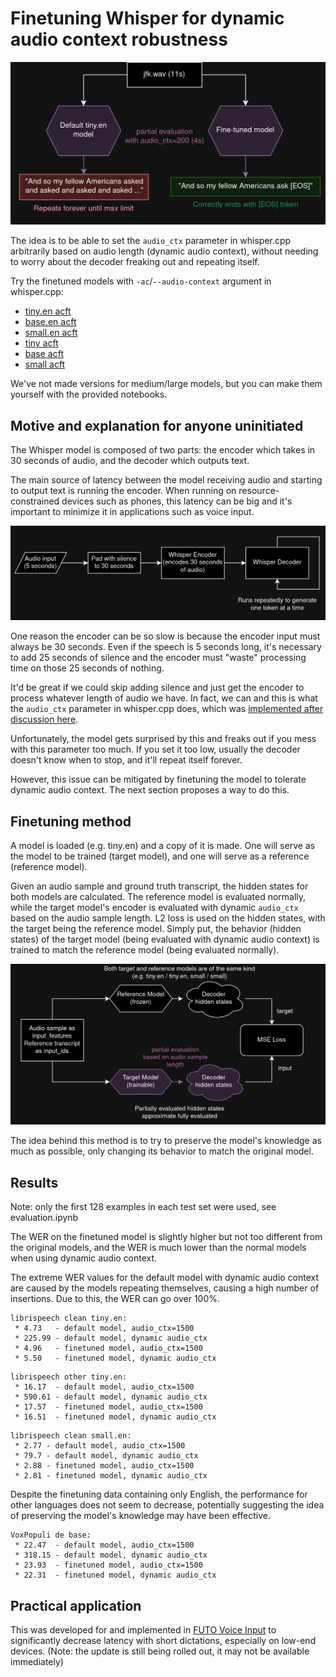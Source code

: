 # Finetuning Whisper for dynamic audio context robustness

![Result of process](result.png)

The idea is to be able to set the `audio_ctx` parameter in whisper.cpp arbitrarily based on audio length (dynamic audio context), without needing to worry about the decoder freaking out and repeating itself.

Try the finetuned models with `-ac`/`--audio-context` argument in whisper.cpp:
* [tiny.en acft](https://voiceinput.futo.org/VoiceInput/tiny_en_acft_q8_0.bin)
* [base.en acft](https://voiceinput.futo.org/VoiceInput/base_en_acft_q8_0.bin)
* [small.en acft](https://voiceinput.futo.org/VoiceInput/small_en_acft_q8_0.bin)
* [tiny acft](https://voiceinput.futo.org/VoiceInput/tiny_acft_q8_0.bin)
* [base acft](https://voiceinput.futo.org/VoiceInput/base_acft_q8_0.bin)
* [small acft](https://voiceinput.futo.org/VoiceInput/small_acft_q8_0.bin)

We've not made versions for medium/large models, but you can make them yourself with the provided notebooks.

## Motive and explanation for anyone uninitiated

The Whisper model is composed of two parts: the encoder which takes in 30 seconds of audio, and the decoder which outputs text.

The main source of latency between the model receiving audio and starting to output text is running the encoder. When running on resource-constrained devices such as phones, this latency can be big and it's important to minimize it in applications such as voice input.

![Diagram of whisper transcription process](problem.png)

One reason the encoder can be so slow is because the encoder input must always be 30 seconds. Even if the speech is 5 seconds long, it's necessary to add 25 seconds of silence and the encoder must "waste" processing time on those 25 seconds of nothing.

It'd be great if we could skip adding silence and just get the encoder to process whatever length of audio we have. In fact, we can and this is what the `audio_ctx` parameter in whisper.cpp does, which was [implemented after discussion here](https://github.com/ggerganov/whisper.cpp/issues/137).

Unfortunately, the model gets surprised by this and freaks out if you mess with this parameter too much. If you set it too low, usually the decoder doesn't know when to stop, and it'll repeat itself forever.

However, this issue can be mitigated by finetuning the model to tolerate dynamic audio context. The next section proposes a way to do this.

## Finetuning method

A model is loaded (e.g. tiny.en) and a copy of it is made. One will serve as the model to be trained (target model), and one will serve as a reference (reference model).

Given an audio sample and ground truth transcript, the hidden states for both models are calculated. The reference model is evaluated normally, while the target model's encoder is evaluated with dynamic `audio_ctx` based on the audio sample length. L2 loss is used on the hidden states, with the target being the reference model. Simply put, the behavior (hidden states) of the target model (being evaluated with dynamic audio context) is trained to match the reference model (being evaluated normally).

![Diagram of training method](finetuning.png)

The idea behind this method is to try to preserve the model's knowledge as much as possible, only changing its behavior to match the original model.

## Results

Note: only the first 128 examples in each test set were used, see evaluation.ipynb

The WER on the finetuned model is slightly higher but not too different from the original models, and the WER is much lower than the normal models when using dynamic audio context.

The extreme WER values for the default model with dynamic audio context are caused by the models repeating themselves, causing a high number of insertions. Due to this, the WER can go over 100%.

```
librispeech clean tiny.en:
 * 4.73   - default model, audio_ctx=1500
 * 225.99 - default model, dynamic audio_ctx
 * 4.96   - finetuned model, audio_ctx=1500
 * 5.50   - finetuned model, dynamic audio_ctx
```

```
librispeech other tiny.en:
 * 16.17  - default model, audio_ctx=1500
 * 590.61 - default model, dynamic audio_ctx
 * 17.57  - finetuned model, audio_ctx=1500
 * 16.51  - finetuned model, dynamic audio_ctx
```

```
librispeech clean small.en:
 * 2.77 - default model, audio_ctx=1500
 * 79.7 - default model, dynamic audio_ctx
 * 2.88 - finetuned model, audio_ctx=1500
 * 2.81 - finetuned model, dynamic audio_ctx
```

Despite the finetuning data containing only English, the performance for other languages does not seem to decrease, potentially suggesting the idea of preserving the model's knowledge may have been effective.

```
VoxPopuli de base:
 * 22.47  - default model, audio_ctx=1500
 * 318.15 - default model, dynamic audio_ctx
 * 23.93  - finetuned model, audio_ctx=1500
 * 22.31  - finetuned model, dynamic audio_ctx
```

## Practical application

This was developed for and implemented in [FUTO Voice Input](https://voiceinput.futo.org) to significantly decrease latency with short dictations, especially on low-end devices. (Note: the update is still being rolled out, it may not be available immediately)